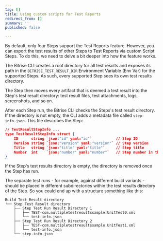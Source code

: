 ```yaml
---
tag: []
title: Using custom scripts for Test Reports
redirect_from: []
summary: ''
published: false

---
```

By default, only four Steps support the Test Reports feature. However, you can export the test results of other Steps to Test Reports via custom Script Steps. To do this, we need to delve a bit deeper into how the feature works. 

The Bitrise CLI creates a root directory for all test results and exposes its path in the `BITRISE_TEST_RESULT_DIR` Environment Variable (Env Var) for the supported Steps. As such, every supported Step sees its own test results directory. 

The Step then moves every artifact that is deemed a test result into the Step's test result directory: test result files, test attachments, logs, screenshots, and so on. 

After each Step run, the Bitrise CLI checks the Steps's test result directory. If the directory is not empty, the CLI adds a metadata file called `step-info.json`. This file describes the Step:

```json
// TestResultStepInfo ...
type TestResultStepInfo struct {
	ID      string `json:"id" yaml:"id"`           // Step ID
	Version string `json:"version" yaml:"version"` // Step version
	Title   string `json:"title" yaml:"title"`     // Step title
	Number  int    `json:"number" yaml:"number"`   // Step number in the workflow
}
```

If the Step's test results directory is empty, the directory is removed once the Step has run. 

The separate test runs - for example, against different build variants - should be placed in different subdirectories within the test results directory of the Step. So you could end up with a structure something like this:

```
Build Test Result directory
└── Step Test Result directory
    ├── Step Test Run Result Directory 1
    │   ├── TEST-com.multipletestresultssample.UnitTest0.xml
    │   └── test-info.json
    ├── Step Test Run Result Directory 2
    │   ├── TEST-com.multipletestresultssample.UnitTest1.xml
    │   └── test-info.json
    └── step-info.json
```